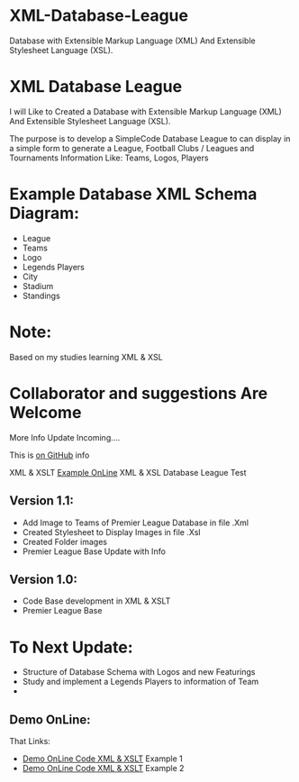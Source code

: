 # XML-Database-League
Database with Extensible Markup Language (XML) And Extensible Stylesheet Language (XSL).

# XML Database League

I will Like to Created a Database with Extensible Markup Language (XML) And Extensible Stylesheet Language (XSL). 

The purpose is to develop a SimpleCode Database League to can display in a simple form to generate a League, Football Clubs / Leagues and Tournaments Information Like: Teams, Logos, Players

# Example Database XML Schema Diagram:
  * League
   * Teams
   * Logo
   * Legends Players
   * City
   * Stadium
  * Standings

# Note:
Based on my studies learning XML & XSL 

# Collaborator and suggestions Are Welcome

More Info Update Incoming....

This is [on GitHub](https://github.com/Diego-Pino/) info

XML & XSLT [Example OnLine](http://diegopino.besaba.com/XML/PremierLeague.xml) XML & XSL Database League Test

## Version 1.1:  
* Add Image to Teams of Premier League Database in file .Xml
* Created Stylesheet to Display Images in file .Xsl
* Created Folder images
* Premier League Base Update with Info

## Version 1.0:
* Code Base development in XML & XSLT
* Premier League Base

    
# To Next Update:
 * Structure of Database Schema with Logos and new Featurings
 * Study and implement a Legends Players to information of Team
 * 

## Demo OnLine:

That Links:
* [Demo OnLine Code XML & XSLT](http://diegopino.besaba.com/XML/PremierLeague.xml) Example 1
* [Demo OnLine Code XML & XSLT](http://diegopino.besaba.com/XML/ligapremier.xml) Example 2



